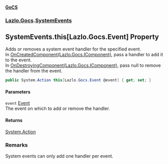 #### [GoCS](./index.md 'index')
### [Lazlo.Gocs](./Lazlo-Gocs.md 'Lazlo.Gocs').[SystemEvents](./Lazlo-Gocs-SystemEvents.md 'Lazlo.Gocs.SystemEvents')
## SystemEvents.this[Lazlo.Gocs.Event] Property
Adds or removes a system event handler for the specified event.  
In [OnCreatedComponent(Lazlo.Gocs.IComponent)](./Lazlo-Gocs-IWorldCallbackReceiver-OnCreatedComponent(Lazlo-Gocs-IComponent).md 'Lazlo.Gocs.IWorldCallbackReceiver.OnCreatedComponent(Lazlo.Gocs.IComponent)'), pass a handler to add it to the event.  
In [OnDestroyingComponent(Lazlo.Gocs.IComponent)](./Lazlo-Gocs-IWorldCallbackReceiver-OnDestroyingComponent(Lazlo-Gocs-IComponent).md 'Lazlo.Gocs.IWorldCallbackReceiver.OnDestroyingComponent(Lazlo.Gocs.IComponent)'), pass null to remove the handler from the event.  
```C#
public System.Action this[Lazlo.Gocs.Event @event] { get; set; }
```
#### Parameters
<a name='Lazlo-Gocs-SystemEvents-this-Lazlo-Gocs-Event--event'></a>
`event` [Event](./Lazlo-Gocs-Event.md 'Lazlo.Gocs.Event')  
The event on which to add or remove the handler.  
  
#### Returns
[System.Action](https://docs.microsoft.com/en-us/dotnet/api/System.Action 'System.Action')  
### Remarks
System events can only add one handler per event.  
